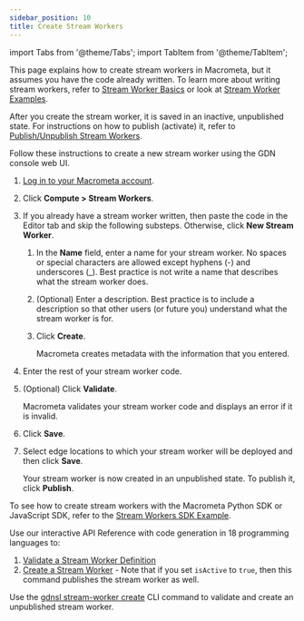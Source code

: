 ```yaml
---
sidebar_position: 10
title: Create Stream Workers
---
```


import Tabs from '@theme/Tabs';
import TabItem from '@theme/TabItem';

This page explains how to create stream workers in Macrometa, but it assumes you have the code already written. To learn more about writing stream workers, refer to [Stream Worker Basics](../stream-worker-basics/) or look at [Stream Worker Examples](../examples/).

After you create the stream worker, it is saved in an inactive, unpublished state. For instructions on how to publish (activate) it, refer to [Publish/Unpublish Stream Workers](publish-unpublish-stream-workers).

<Tabs groupId="operating-systems">
<TabItem value="console" label="Web Console">

Follow these instructions to create a new stream worker using the GDN console web UI.

1. [Log in to your Macrometa account](https://auth.paas.macrometa.io/).
1. Click **Compute > Stream Workers**.
1. If you already have a stream worker written, then paste the code in the Editor tab and skip the following substeps. Otherwise, click **New Stream Worker**.
   1. In the **Name** field, enter a name for your stream worker. No spaces or special characters are allowed except hyphens (-) and underscores (_). Best practice is not write a name that describes what the stream worker does.
   2. (Optional) Enter a description. Best practice is to include a description so that other users (or future you) understand what the stream worker is for.
   3. Click **Create**.

      Macrometa creates metadata with the information that you entered.

4. Enter the rest of your stream worker code.
5. (Optional) Click **Validate**.

   Macrometa validates your stream worker code and displays an error if it is invalid.

6. Click **Save**.
7. Select edge locations to which your stream worker will be deployed and then click **Save**.

   Your stream worker is now created in an unpublished state. To publish it, click **Publish**.

</TabItem>
<TabItem value="sdk" label="SDK">

To see how to create stream workers with the Macrometa Python SDK or JavaScript SDK, refer to the [Stream Workers SDK Example](../examples/stream-workers-sdk-example).

</TabItem>
<TabItem value="api" label="REST API">

Use our interactive API Reference with code generation in 18 programming languages to:

1. [Validate a Stream Worker Definition](https://www.macrometa.com/docs/api#/operations/validate)
2. [Create a Stream Worker](https://www.macrometa.com/docs/api#/operations/create) - Note that if you set `isActive` to `true`, then this command publishes the stream worker as well.

</TabItem>
<TabItem value="cli" label="CLI">

Use the [gdnsl stream-worker create](../../cli/stream-workers-cli#gdnsl-stream-worker-created) CLI command to validate and create an unpublished stream worker.

</TabItem>
</Tabs>
